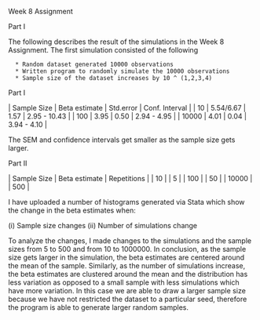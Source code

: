 Week 8 Assignment

Part I

The following describes the result of the simulations in the Week 8 Assignment.
The first simulation consisted of the following  

      * Random dataset generated 10000 observations
      * Written program to randomly simulate the 10000 observations
      * Sample size of the dataset increases by 10 ^ (1,2,3,4)

Part I

|       Sample Size        |    Beta estimate   | Std.error | Conf. Interval |
|          10              |         5.54/6.67  |     1.57  |   2.95 - 10.43 |
|          100             |         3.95       |    0.50   |   2.94 - 4.95  |
|        10000             |         4.01       |    0.04   |   3.94 - 4.10  |

The SEM and confidence intervals get smaller as the sample size gets larger.

Part II

|       Sample Size        |    Beta estimate   | Repetitions |
|          10              |                    |     5       |
|          100             |                    |     50      |
|        10000             |                    |    500      |


I have uploaded a number of histograms generated via Stata which show the change in the beta estimates when:

  (i) Sample size changes
  (ii) Number of simulations change

  To analyze the changes, I made changes to the simulations and the sample sizes from 5 to 500 and from 10 to 1000000.
  In conclusion, as the sample size gets larger in the simulation, the beta estimates are centered around the mean of the sample. Similarly, as the number of simulations increase, the beta estimates are clustered around the mean and the distribution has less variation as opposed to a small sample with less simulations which have more variation.
  In this case we are able to draw a larger sample size because we have not restricted the dataset to a particular seed,
  therefore the program is able to generate larger random samples.
